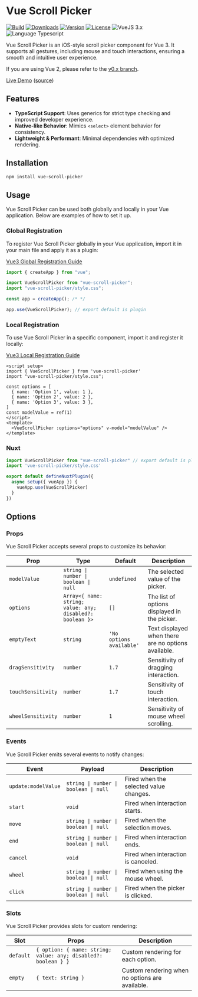 # Vue Scroll Picker

<p>
  <a href="https://github.com/wan2land/vue-scroll-picker/actions/workflows/ci.yml"><img alt="Build" src="https://img.shields.io/github/actions/workflow/status/wan2land/vue-scroll-picker/ci.yml?branch=main&logo=github&style=flat-square" /></a>
  <a href="https://npmcharts.com/compare/vue-scroll-picker?minimal=true"><img alt="Downloads" src="https://img.shields.io/npm/dm/vue-scroll-picker.svg?style=flat-square" /></a>
  <a href="https://www.npmjs.com/package/vue-scroll-picker"><img alt="Version" src="https://img.shields.io/npm/v/vue-scroll-picker.svg?style=flat-square" /></a>
  <a href="https://www.npmjs.com/package/vue-scroll-picker"><img alt="License" src="https://img.shields.io/npm/l/vue-scroll-picker.svg?style=flat-square" /></a>
  <img alt="VueJS 3.x" src="https://img.shields.io/badge/vue.js-3.x-brightgreen.svg?style=flat-square" />
  <img alt="Language Typescript" src="https://img.shields.io/badge/language-Typescript-007acc.svg?style=flat-square" />
</p>

Vue Scroll Picker is an iOS-style scroll picker component for Vue 3. It supports all gestures, including mouse and touch interactions, ensuring a smooth and intuitive user experience.

If you are using Vue 2, please refer to the [v0.x branch](https://github.com/wan2land/vue-scroll-picker/tree/0.x-vue2).

[Live Demo](http://vue-scroll-picker.dist.be) ([source](./example))

## Features

- **TypeScript Support**: Uses generics for strict type checking and improved developer experience.
- **Native-like Behavior**: Mimics `<select>` element behavior for consistency.
- **Lightweight & Performant**: Minimal dependencies with optimized rendering.

## Installation

```bash
npm install vue-scroll-picker
```

## Usage

Vue Scroll Picker can be used both globally and locally in your Vue application. Below are examples of how to set it up.

### Global Registration

To register Vue Scroll Picker globally in your Vue application, import it in your main file and apply it as a plugin:

[Vue3 Global Registration Guide](https://v3.vuejs.org/guide/component-registration.html#global-registration)

```js
import { createApp } from "vue";

import VueScrollPicker from "vue-scroll-picker";
import "vue-scroll-picker/style.css";

const app = createApp(); /* */

app.use(VueScrollPicker); // export default is plugin
```

### Local Registration

To use Vue Scroll Picker in a specific component, import it and register it locally:

[Vue3 Local Registration Guide](https://v3.vuejs.org/guide/component-registration.html#local-registration)

```vue
<script setup>
import { VueScrollPicker } from 'vue-scroll-picker'
import "vue-scroll-picker/style.css";

const options = [
  { name: 'Option 1', value: 1 },
  { name: 'Option 2', value: 2 },
  { name: 'Option 3', value: 3 },
]
const modelValue = ref(1)
</script>
<template>
  <VueScrollPicker :options="options" v-model="modelValue" />
</template>
```

### Nuxt

```ts
import VueScrollPicker from "vue-scroll-picker" // export default is plugin
import 'vue-scroll-picker/style.css'

export default defineNuxtPlugin({
  async setup({ vueApp }) {
    vueApp.use(VueScrollPicker)
  }
})
```

## Options

### Props

Vue Scroll Picker accepts several props to customize its behavior:

| Prop | Type | Default | Description |
|------|------|---------|-------------|
| `modelValue` | `string \| number \| boolean \| null` | `undefined` | The selected value of the picker. |
| `options` | `Array<{ name: string; value: any; disabled?: boolean }>` | `[]` | The list of options displayed in the picker. |
| `emptyText` | `string` | `'No options available'` | Text displayed when there are no options available. |
| `dragSensitivity` | `number` | `1.7` | Sensitivity of dragging interaction. |
| `touchSensitivity` | `number` | `1.7` | Sensitivity of touch interaction. |
| `wheelSensitivity` | `number` | `1` | Sensitivity of mouse wheel scrolling. |

### Events

Vue Scroll Picker emits several events to notify changes:

| Event | Payload | Description |
|-------|---------|-------------|
| `update:modelValue` | `string \| number \| boolean \| null` | Fired when the selected value changes. |
| `start` | `void` | Fired when interaction starts. |
| `move` | `string \| number \| boolean \| null` | Fired when the selection moves. |
| `end` | `string \| number \| boolean \| null` | Fired when interaction ends. |
| `cancel` | `void` | Fired when interaction is canceled. |
| `wheel` | `string \| number \| boolean \| null` | Fired when using the mouse wheel. |
| `click` | `string \| number \| boolean \| null` | Fired when the picker is clicked. |

### Slots

Vue Scroll Picker provides slots for custom rendering:

| Slot | Props | Description |
|------|-------|-------------|
| `default` | `{ option: { name: string; value: any; disabled?: boolean } }` | Custom rendering for each option. |
| `empty` | `{ text: string }` | Custom rendering when no options are available. |
